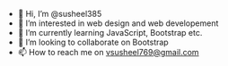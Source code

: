- 👋 Hi, I’m @susheel385
- 👀 I’m interested in web design and web developement
- 🌱 I’m currently learning JavaScript, Bootstrap etc.
- 💞️ I’m looking to collaborate on Bootstrap
- 📫 How to reach me on vsusheel769@gmail.com

<!---
susheel385/susheel385 is a ✨ special ✨ repository because its `README.md` (this file) appears on your GitHub profile.
You can click the Preview link to take a look at your changes.
--->
